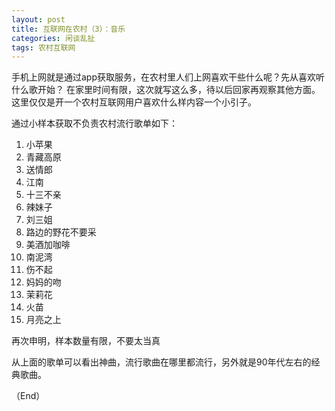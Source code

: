 ```yaml
---
layout: post
title: 互联网在农村（3）：音乐
categories: 闲谈乱扯
tags: 农村互联网
---
```



手机上网就是通过app获取服务，在农村里人们上网喜欢干些什么呢？先从喜欢听什么歌开始？
在家里时间有限，这次就写这么多，待以后回家再观察其他方面。这里仅仅是开一个农村互联网用户喜欢什么样内容一个小引子。

通过小样本获取不负责农村流行歌单如下：

1. 小苹果
2. 青藏高原 
3. 送情郎  
4. 江南 
5. 十三不亲
6. 辣妹子 
7. 刘三姐 
8. 路边的野花不要采
9. 美酒加咖啡 
10. 南泥湾
11. 伤不起 
12. 妈妈的吻 
13. 茉莉花 
14. 火苗 
15. 月亮之上

再次申明，样本数量有限，不要太当真 


从上面的歌单可以看出神曲，流行歌曲在哪里都流行，另外就是90年代左右的经典歌曲。 



（End）















